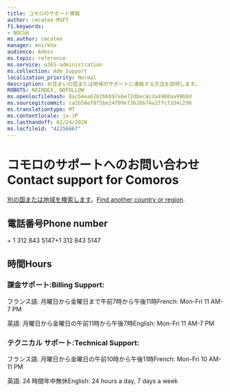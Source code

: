 ```yaml
---
title: コモロのサポート情報
author: cmcatee-MSFT
f1.keywords:
- NOCSH
ms.author: cmcatee
manager: mnirkhe
audience: Admin
ms.topic: reference
ms.service: o365-administration
ms.collection: Adm_Support
localization_priority: Normal
description: お住まいの国または地域のサポートに連絡する方法を説明します。
ROBOTS: NOINDEX, NOFOLLOW
ms.openlocfilehash: 8acb4ea6262b6b97ebe72dbec4cda4900aa9968d
ms.sourcegitcommit: ca2b58ef8f5be24f09e73620b74a1ffcf2d4c290
ms.translationtype: MT
ms.contentlocale: ja-JP
ms.lasthandoff: 02/24/2020
ms.locfileid: "42256667"
---
```

# <a name="contact-support-for-comoros"></a><span data-ttu-id="c555b-103">コモロのサポートへのお問い合わせ</span><span class="sxs-lookup"><span data-stu-id="c555b-103">Contact support for Comoros</span></span>

<span data-ttu-id="c555b-104">[別の国または地域を検索します](../contact-support-for-business-products.md)。</span><span class="sxs-lookup"><span data-stu-id="c555b-104">[Find another country or region](../contact-support-for-business-products.md).</span></span>

## <a name="phone-number"></a><span data-ttu-id="c555b-105">電話番号</span><span class="sxs-lookup"><span data-stu-id="c555b-105">Phone number</span></span>
<span data-ttu-id="c555b-106">+ 1 312 843 5147</span><span class="sxs-lookup"><span data-stu-id="c555b-106">+1 312 843 5147</span></span>

## <a name="hours"></a><span data-ttu-id="c555b-107">時間</span><span class="sxs-lookup"><span data-stu-id="c555b-107">Hours</span></span>
### <a name="billing-support"></a><span data-ttu-id="c555b-108">課金サポート:</span><span class="sxs-lookup"><span data-stu-id="c555b-108">Billing Support:</span></span>

<span data-ttu-id="c555b-109">フランス語: 月曜日から金曜日まで午前7時から午後11時</span><span class="sxs-lookup"><span data-stu-id="c555b-109">French: Mon-Fri 11 AM-7 PM</span></span>

<span data-ttu-id="c555b-110">英語: 月曜日から金曜日の午前11時から午後7時</span><span class="sxs-lookup"><span data-stu-id="c555b-110">English: Mon-Fri 11 AM-7 PM</span></span>

### <a name="technical-support"></a><span data-ttu-id="c555b-111">テクニカル サポート:</span><span class="sxs-lookup"><span data-stu-id="c555b-111">Technical Support:</span></span>

<span data-ttu-id="c555b-112">フランス語: 月曜日から金曜日の午前10時から午後11時</span><span class="sxs-lookup"><span data-stu-id="c555b-112">French: Mon-Fri 10 AM-11 PM</span></span>

<span data-ttu-id="c555b-113">英語: 24 時間年中無休</span><span class="sxs-lookup"><span data-stu-id="c555b-113">English: 24 hours a day, 7 days a week</span></span>